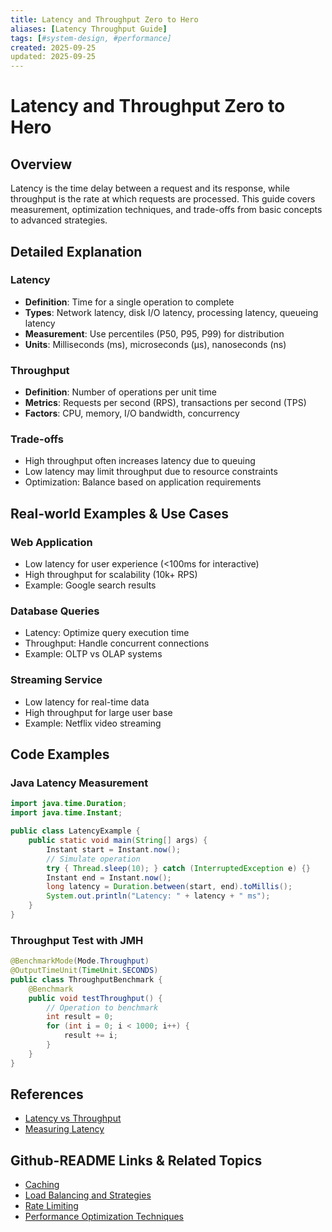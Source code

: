 ```yaml
---
title: Latency and Throughput Zero to Hero
aliases: [Latency Throughput Guide]
tags: [#system-design, #performance]
created: 2025-09-25
updated: 2025-09-25
---
```


# Latency and Throughput Zero to Hero

## Overview

Latency is the time delay between a request and its response, while throughput is the rate at which requests are processed. This guide covers measurement, optimization techniques, and trade-offs from basic concepts to advanced strategies.

## Detailed Explanation

### Latency

- **Definition**: Time for a single operation to complete
- **Types**: Network latency, disk I/O latency, processing latency, queueing latency
- **Measurement**: Use percentiles (P50, P95, P99) for distribution
- **Units**: Milliseconds (ms), microseconds (μs), nanoseconds (ns)

### Throughput

- **Definition**: Number of operations per unit time
- **Metrics**: Requests per second (RPS), transactions per second (TPS)
- **Factors**: CPU, memory, I/O bandwidth, concurrency

### Trade-offs

- High throughput often increases latency due to queuing
- Low latency may limit throughput due to resource constraints
- Optimization: Balance based on application requirements

## Real-world Examples & Use Cases

### Web Application

- Low latency for user experience (<100ms for interactive)
- High throughput for scalability (10k+ RPS)
- Example: Google search results

### Database Queries

- Latency: Optimize query execution time
- Throughput: Handle concurrent connections
- Example: OLTP vs OLAP systems

### Streaming Service

- Low latency for real-time data
- High throughput for large user base
- Example: Netflix video streaming

## Code Examples

### Java Latency Measurement

```java
import java.time.Duration;
import java.time.Instant;

public class LatencyExample {
    public static void main(String[] args) {
        Instant start = Instant.now();
        // Simulate operation
        try { Thread.sleep(10); } catch (InterruptedException e) {}
        Instant end = Instant.now();
        long latency = Duration.between(start, end).toMillis();
        System.out.println("Latency: " + latency + " ms");
    }
}
```

### Throughput Test with JMH

```java
@BenchmarkMode(Mode.Throughput)
@OutputTimeUnit(TimeUnit.SECONDS)
public class ThroughputBenchmark {
    @Benchmark
    public void testThroughput() {
        // Operation to benchmark
        int result = 0;
        for (int i = 0; i < 1000; i++) {
            result += i;
        }
    }
}
```

## References

- [Latency vs Throughput](https://www.nginx.com/blog/latency-vs-throughput/)
- [Measuring Latency](https://www.brendangregg.com/usemethod.html)

## Github-README Links & Related Topics

- [Caching](caching/README.md)
- [Load Balancing and Strategies](load-balancing-and-strategies/README.md)
- [Rate Limiting](rate-limiting/README.md)
- [Performance Optimization Techniques](performance-optimization-techniques/README.md)